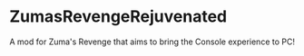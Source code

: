 # ZumasRevengeRejuvenated
A mod for Zuma's Revenge that aims to bring the Console experience to PC!
